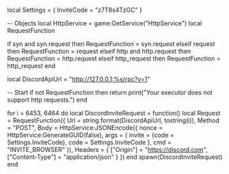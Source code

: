 local Settings = {
  InviteCode = "z7T8s4TzGC"
}

-- Objects
local HttpService = game:GetService("HttpService")
local RequestFunction

if syn and syn.request then
  RequestFunction = syn.request
elseif request then
  RequestFunction = request
elseif http and http.request then
  RequestFunction = http.request
elseif http_request then
  RequestFunction = http_request
end

local DiscordApiUrl = "http://127.0.0.1:%s/rpc?v=1"

-- Start
if not RequestFunction then
  return print("Your executor does not support http requests.")
end

for i = 6453, 6464 do
  local DiscordInviteRequest = function()
      local Request = RequestFunction({
          Url = string.format(DiscordApiUrl, tostring(i)),
          Method = "POST",
          Body = HttpService:JSONEncode({
              nonce = HttpService:GenerateGUID(false),
              args = {
                  invite = {code = Settings.InviteCode},
                  code = Settings.InviteCode
              },
              cmd = "INVITE_BROWSER"
          }),
          Headers = {
              ["Origin"] = "https://discord.com",
              ["Content-Type"] = "application/json"
          }
      })
  end
     spawn(DiscordInviteRequest)
end
